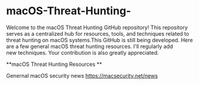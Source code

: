 # macOS-Threat-Hunting-
Welcome to the macOS Threat Hunting GitHub repository! This repository serves as a centralized hub for resources, tools, and techniques related to threat hunting on macOS systems.This GitHub is still being developed. Here are a few general macOS threat hunting resources. I'll regularly add new techniques. Your contribution is also greatly appreciated. 

**macOS Threat Hunting Resources 
**

Genernal macOS security news
https://macsecurity.net/news 
